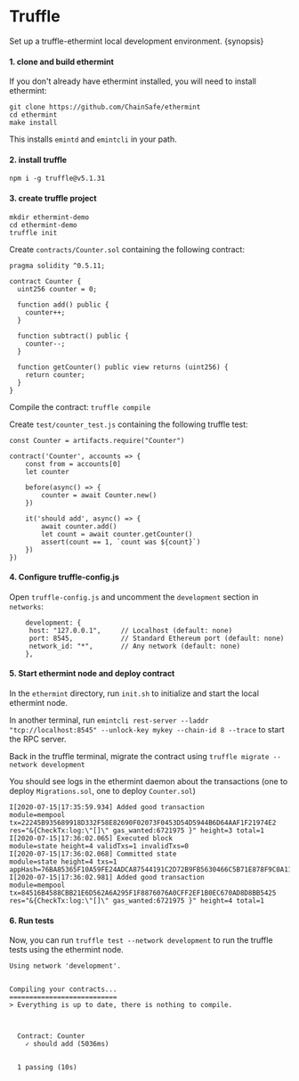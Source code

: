 # Truffle

Set up a truffle-ethermint local development environment. {synopsis}

#### 1. clone and build ethermint
If you don't already have ethermint installed, you will need to install ethermint:

```
git clone https://github.com/ChainSafe/ethermint
cd ethermint
make install
```

This installs  `emintd` and `emintcli` in your path.

#### 2. install truffle

```
npm i -g truffle@v5.1.31
```

#### 3. create truffle project

```
mkdir ethermint-demo
cd ethermint-demo
truffle init
```

Create `contracts/Counter.sol` containing the following contract:
```
pragma solidity ^0.5.11;

contract Counter {
  uint256 counter = 0;

  function add() public {
    counter++;
  }

  function subtract() public {
    counter--;
  }

  function getCounter() public view returns (uint256) {
    return counter;
  }
}
```

Compile the contract: `truffle compile`

Create `test/counter_test.js` containing the following truffle test:
```
const Counter = artifacts.require("Counter")

contract('Counter', accounts => {
	const from = accounts[0]
	let counter

	before(async() => {
		counter = await Counter.new()
	})

	it('should add', async() => {
		await counter.add()
		let count = await counter.getCounter()
		assert(count == 1, `count was ${count}`)
	})
})
```

#### 4. Configure truffle-config.js

Open `truffle-config.js` and uncomment the `development` section in `networks`:
```
    development: {
     host: "127.0.0.1",     // Localhost (default: none)
     port: 8545,            // Standard Ethereum port (default: none)
     network_id: "*",       // Any network (default: none)
    },
```

#### 5. Start ethermint node and deploy contract
In the `ethermint` directory, run `init.sh` to initialize and start the local ethermint node.

In another terminal, run `emintcli rest-server --laddr "tcp://localhost:8545" --unlock-key mykey --chain-id 8 --trace` to start the RPC server.

Back in the truffle terminal, migrate the contract using `truffle migrate --network development`

You should see logs in the ethermint daemon about the transactions (one to deploy `Migrations.sol`, one to deploy `Counter.sol`)
```
I[2020-07-15|17:35:59.934] Added good transaction                       module=mempool tx=22245B935689918D332F58E82690F02073F0453D54D5944B6D64AAF1F21974E2 res="&{CheckTx:log:\"[]\" gas_wanted:6721975 }" height=3 total=1
I[2020-07-15|17:36:02.065] Executed block                               module=state height=4 validTxs=1 invalidTxs=0
I[2020-07-15|17:36:02.068] Committed state                              module=state height=4 txs=1 appHash=76BA85365F10A59FE24ADCA87544191C2D72B9FB5630466C5B71E878F9C0A111
I[2020-07-15|17:36:02.981] Added good transaction                       module=mempool tx=84516B4588CBB21E6D562A6A295F1F8876076A0CFF2EF1B0EC670AD8D8BB5425 res="&{CheckTx:log:\"[]\" gas_wanted:6721975 }" height=4 total=1
```

#### 6. Run tests

Now, you can run `truffle test --network development` to run the truffle tests using the ethermint node.

```
Using network 'development'.


Compiling your contracts...
===========================
> Everything is up to date, there is nothing to compile.



  Contract: Counter
    ✓ should add (5036ms)


  1 passing (10s)
```